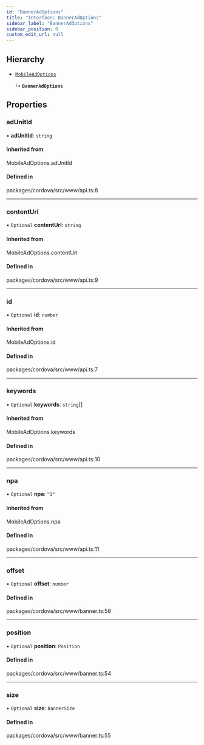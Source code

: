 ```yaml
---
id: "BannerAdOptions"
title: "Interface: BannerAdOptions"
sidebar_label: "BannerAdOptions"
sidebar_position: 0
custom_edit_url: null
---
```


## Hierarchy

- [`MobileAdOptions`](../#mobileadoptions)

  ↳ **`BannerAdOptions`**

## Properties

### adUnitId

• **adUnitId**: `string`

#### Inherited from

MobileAdOptions.adUnitId

#### Defined in

packages/cordova/src/www/api.ts:8

___

### contentUrl

• `Optional` **contentUrl**: `string`

#### Inherited from

MobileAdOptions.contentUrl

#### Defined in

packages/cordova/src/www/api.ts:9

___

### id

• `Optional` **id**: `number`

#### Inherited from

MobileAdOptions.id

#### Defined in

packages/cordova/src/www/api.ts:7

___

### keywords

• `Optional` **keywords**: `string`[]

#### Inherited from

MobileAdOptions.keywords

#### Defined in

packages/cordova/src/www/api.ts:10

___

### npa

• `Optional` **npa**: ``"1"``

#### Inherited from

MobileAdOptions.npa

#### Defined in

packages/cordova/src/www/api.ts:11

___

### offset

• `Optional` **offset**: `number`

#### Defined in

packages/cordova/src/www/banner.ts:56

___

### position

• `Optional` **position**: `Position`

#### Defined in

packages/cordova/src/www/banner.ts:54

___

### size

• `Optional` **size**: `BannerSize`

#### Defined in

packages/cordova/src/www/banner.ts:55
